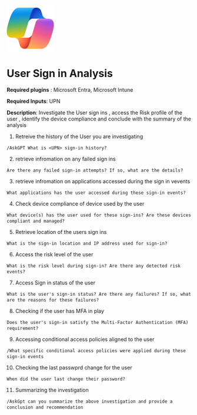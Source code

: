 ![Security CoPilot Logo](https://github.com/Azure/Copilot-For-Security/blob/main/Images/ic_fluent_copilot_64_64%402x.png)
# User Sign in Analysis

**Required plugins** : Microsoft Entra, Microsoft Intune

**Required Inputs**: UPN 

**Description**: Investigate the User sign ins , access the Risk profile of the user , identify the device compliance and conclude with the summary of the analysis

1. Retreive the history of the User you are investigating 
 ```
/AskGPT What is <UPN> sign-in history?
 ```
2. retrieve infromation on any failed sign ins
 ```
Are there any failed sign-in attempts? If so, what are the details?
 ```
3. retrieve infromation on applications accessed during the sign in vevents
 ```
What applications has the user accessed during these sign-in events?
 ```
4. Check device compliance of device used by the user
```
What device(s) has the user used for these sign-ins? Are these devices compliant and managed?
```
5. Retrieve location of the users sign ins 
```
What is the sign-in location and IP address used for sign-in?
```
6. Access the risk level of the user
```
What is the risk level during sign-in? Are there any detected risk events?
```
7. Access Sign in status of the user
```
What is the user's sign-in status? Are there any failures? If so, what are the reasons for these failures?
```
8. Checking if the user has MFA in play
```
Does the user's sign-in satisfy the Multi-Factor Authentication (MFA) requirement?
```
9. Accessing conditional access policies aligned to the user
```
/What specific conditional access policies were applied during these sign-in events
```
10. Checking the last passwprd change for the user
```
When did the user last change their password?
```
11. Summarizing the investigation
```
/AskGpt can you summarize the above investigation and provide a conclusion and recommendation